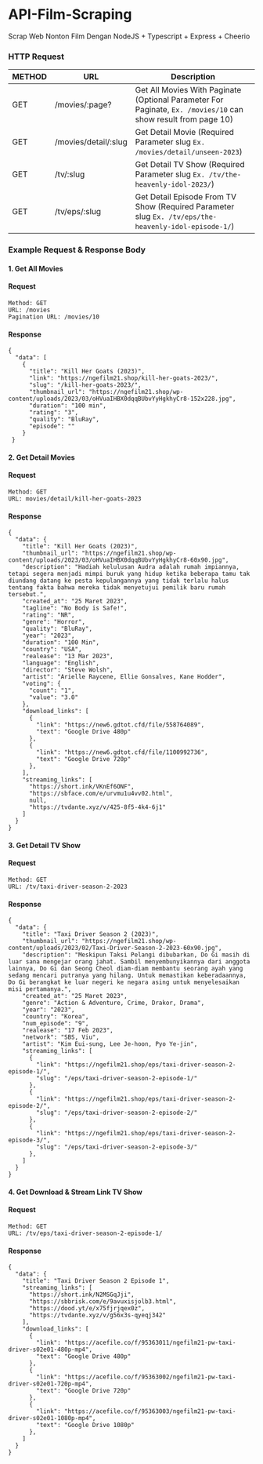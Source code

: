 # API-Film-Scraping
Scrap Web Nonton Film Dengan NodeJS + Typescript + Express + Cheerio

### HTTP Request
| METHOD | URL | Description |
| ----------- | ----------- | ----------|
| GET | /movies/:page? | Get All Movies With Paginate (Optional Parameter For Paginate, `Ex. /movies/10` can show result from page 10) |
| GET | /movies/detail/:slug | Get Detail Movie (Required Parameter slug `Ex. /movies/detail/unseen-2023`)  |
| GET | /tv/:slug | Get Detail TV Show (Required Parameter slug `Ex. /tv/the-heavenly-idol-2023/`) |
| GET | /tv/eps/:slug | Get Detail Episode From TV Show (Required Parameter slug `Ex. /tv/eps/the-heavenly-idol-episode-1/`)

### Example Request & Response Body

#### 1. Get All Movies
#### Request

```
Method: GET
URL: /movies
Pagination URL: /movies/10
```
#### Response
```
{
  "data": [
    {
      "title": "Kill Her Goats (2023)",
      "link": "https://ngefilm21.shop/kill-her-goats-2023/",
      "slug": "/kill-her-goats-2023/",
      "thumbnail_url": "https://ngefilm21.shop/wp-content/uploads/2023/03/oHVuaIHBX0dqqBUbvYyHgkhyCr8-152x228.jpg",
      "duration": "100 min",
      "rating": "3",
      "quality": "BluRay",
      "episode": ""
    }
 }
```

#### 2. Get Detail  Movies
#### Request

```
Method: GET
URL: movies/detail/kill-her-goats-2023
```
#### Response
```
{
  "data": {
    "title": "Kill Her Goats (2023)",
    "thumbnail_url": "https://ngefilm21.shop/wp-content/uploads/2023/03/oHVuaIHBX0dqqBUbvYyHgkhyCr8-60x90.jpg",
    "description": "Hadiah kelulusan Audra adalah rumah impiannya, tetapi segera menjadi mimpi buruk yang hidup ketika beberapa tamu tak diundang datang ke pesta kepulangannya yang tidak terlalu halus tentang fakta bahwa mereka tidak menyetujui pemilik baru rumah tersebut.",
    "created_at": "25 Maret 2023",
    "tagline": "No Body is Safe!",
    "rating": "NR",
    "genre": "Horror",
    "quality": "BluRay",
    "year": "2023",
    "duration": "100 Min",
    "country": "USA",
    "realease": "13 Mar 2023",
    "language": "English",
    "director": "Steve Wolsh",
    "artist": "Arielle Raycene, Ellie Gonsalves, Kane Hodder",
    "voting": {
      "count": "1",
      "value": "3.0"
    },
    "download_links": [
      {
        "link": "https://new6.gdtot.cfd/file/558764089",
        "text": "Google Drive 480p"
      },
      {
        "link": "https://new6.gdtot.cfd/file/1100992736",
        "text": "Google Drive 720p"
      },
    ],
    "streaming_links": [
      "https://short.ink/VKnEf6ONF",
      "https://sbface.com/e/urvmu1u4vv02.html",
      null,
      "https://tvdante.xyz/v/425-8f5-4k4-6j1"
    ]
  }
}
```

#### 3. Get Detail TV Show
#### Request

```
Method: GET
URL: /tv/taxi-driver-season-2-2023
```
#### Response
```
{
  "data": {
    "title": "Taxi Driver Season 2 (2023)",
    "thumbnail_url": "https://ngefilm21.shop/wp-content/uploads/2023/02/Taxi-Driver-Season-2-2023-60x90.jpg",
    "description": "Meskipun Taksi Pelangi dibubarkan, Do Gi masih di luar sana mengejar orang jahat. Sambil menyembunyikannya dari anggota lainnya, Do Gi dan Seong Cheol diam-diam membantu seorang ayah yang sedang mencari putranya yang hilang. Untuk memastikan keberadaannya, Do Gi berangkat ke luar negeri ke negara asing untuk menyelesaikan misi pertamanya.",
    "created_at": "25 Maret 2023",
    "genre": "Action & Adventure, Crime, Drakor, Drama",
    "year": "2023",
    "country": "Korea",
    "num_episode": "9",
    "realease": "17 Feb 2023",
    "network": "SBS, Viu",
    "artist": "Kim Eui-sung, Lee Je-hoon, Pyo Ye-jin",
    "streaming_links": [
      {
        "link": "https://ngefilm21.shop/eps/taxi-driver-season-2-episode-1/",
        "slug": "/eps/taxi-driver-season-2-episode-1/"
      },
      {
        "link": "https://ngefilm21.shop/eps/taxi-driver-season-2-episode-2/",
        "slug": "/eps/taxi-driver-season-2-episode-2/"
      },
      {
        "link": "https://ngefilm21.shop/eps/taxi-driver-season-2-episode-3/",
        "slug": "/eps/taxi-driver-season-2-episode-3/"
      },
    ]
  }
}
```

#### 4. Get Download & Stream Link TV Show
#### Request

```
Method: GET
URL: /tv/eps/taxi-driver-season-2-episode-1/
```
#### Response
```
{
  "data": {
    "title": "Taxi Driver Season 2 Episode 1",
    "streaming_links": [
      "https://short.ink/N2MSGqJji",
      "https://sbbrisk.com/e/9avuxisjolb3.html",
      "https://dood.yt/e/x75fjrjqex0z",
      "https://tvdante.xyz/v/g56x3s-qyeqj342"
    ],
    "download_links": [
      {
        "link": "https://acefile.co/f/95363011/ngefilm21-pw-taxi-driver-s02e01-480p-mp4",
        "text": "Google Drive 480p"
      },
      {
        "link": "https://acefile.co/f/95363002/ngefilm21-pw-taxi-driver-s02e01-720p-mp4",
        "text": "Google Drive 720p"
      },
      {
        "link": "https://acefile.co/f/95363003/ngefilm21-pw-taxi-driver-s02e01-1080p-mp4",
        "text": "Google Drive 1080p"
      },
    ]
  }
}
```
